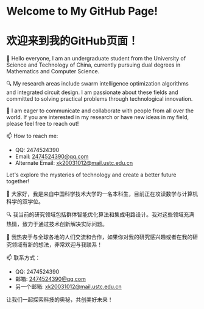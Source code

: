 # Welcome to My GitHub Page!
# 欢迎来到我的GitHub页面！

👋 Hello everyone, I am an undergraduate student from the University of Science and Technology of China, currently pursuing dual degrees in Mathematics and Computer Science.

🔍 My research areas include swarm intelligence optimization algorithms and integrated circuit design. I am passionate about these fields and committed to solving practical problems through technological innovation.

🤝 I am eager to communicate and collaborate with people from all over the world. If you are interested in my research or have new ideas in my field, please feel free to reach out!

📫 How to reach me:
- QQ: 2474524390
- Email: 2474524390@qq.com
- Alternate Email: xk20031012@mail.ustc.edu.cn

Let's explore the mysteries of technology and create a better future together!

👋 大家好，我是来自中国科学技术大学的一名本科生，目前正在攻读数学与计算机科学的双学位。

🔍 我当前的研究领域包括群体智能优化算法和集成电路设计。我对这些领域充满热情，致力于通过技术创新解决实际问题。

🤝 我热衷于与全球各地的人们交流和合作，如果你对我的研究感兴趣或者在我的研究领域有新的想法，非常欢迎与我联系！

📫 联系方式：
- QQ: 2474524390
- 邮箱: 2474524390@qq.com
- 另一个邮箱: xk20031012@mail.ustc.edu.cn

让我们一起探索科技的奥秘，共创美好未来！


<!---
Yujiaquan2718/Yujiaquan2718 is a ✨ special ✨ repository because its `README.md` (this file) appears on your GitHub profile.
You can click the Preview link to take a look at your changes.
--->
